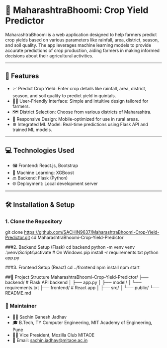# 🌾 MaharashtraBhoomi: Crop Yield Predictor

MaharashtraBhoomi is a web application designed to help farmers predict crop yields based on various parameters like rainfall, area, district, season, and soil quality. The app leverages machine learning models to provide accurate predictions of crop production, aiding farmers in making informed decisions about their agricultural activities.

---

## 🚀 Features

- 📈 Predict Crop Yield: Enter crop details like rainfall, area, district, season, and soil quality to predict yield in quintals.
- 🧑‍🌾 User-Friendly Interface: Simple and intuitive design tailored for farmers.
- 🗺️ District Selection: Choose from various districts of Maharashtra.
- 📱 Responsive Design: Mobile-optimized for use in rural areas.
- ⚙️ Integrated ML Model: Real-time predictions using Flask API and trained ML models.

---

## 💻 Technologies Used

- 🖼️ Frontend: React.js, Bootstrap
- 🧠 Machine Learning: XGBoost
- 🔙 Backend: Flask (Python)
- 🌐 Deployment: Local development server

---

## 🛠️ Installation & Setup

### 1. Clone the Repository


git clone https://github.com/SACHIN9637/MaharashtraBhoomi-Crop-Yield-Predictor.git
cd MaharashtraBhoomi-Crop-Yield-Predictor

###2. Backend Setup (Flask)
cd backend
python -m venv venv
.\venv\Scripts\activate     # On Windows
pip install -r requirements.txt
python app.py


###3. Frontend Setup (React)
cd ../frontend
npm install
npm start

##📁 Project Structure
MaharashtraBhoomi-Crop-Yield-Predictor/
├── backend/             # Flask API backend
│   ├── app.py
│   ├── model/
│   └── requirements.txt
├── frontend/            # React app
│   ├── src/
│   └── public/
└── README.md


### 👤 Maintainer

- 👨‍💻 Sachin Ganesh Jadhav  
- 🎓 B.Tech, TY Computer Engineering, MIT Academy of Engineering, Pune  
- 🧑‍🏫 Vice President, Mozilla Club MITAOE  
- 📧 Email: sachin.jadhav@mitaoe.ac.in





```bash
